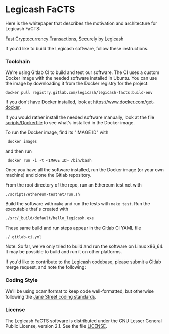 # Legicash FaCTS

Here is the whitepaper that describes the motivation and architecture for
Legicash FaCTS:

[Fast Cryptocurrency Transactions, Securely](http://j.mp/FaCTS)
by [Legicash](http://legi.cash/)

If you'd like to build the Legicash software, follow these instructions.

### Toolchain

We're using Gitlab CI to build and test our software. The CI uses a
custom Docker image with the needed software installed in Ubuntu. You
can use the image by downloading it from the Docker registry for the
project:

    docker pull registry.gitlab.com/legicash/legicash-facts:build-env

If you don't have Docker installed, look at https://www.docker.com/get-docker.

If you would rather install the needed software manually, look at the
file [scripts/Dockerfile](scripts/Dockerfile) to see what's installed in the Docker image.

To run the Docker image, find its "IMAGE ID" with

     docker images

and then run

     docker run -i -t <IMAGE ID> /bin/bash

Once you have all the software installed, run the Docker image (or your
own machine) and clone the Gitlab repository.

From the root directory of the repo, run an Ethereum test net with

    ./scripts/ethereum-testnet/run.sh

Build the software with `make` and run the tests with `make test`. Run
the executable that's created with

    ./src/_build/default/hello_legicash.exe

These same build and run steps appear in the Gitlab CI YAML file

    ./.gitlab-ci.yml

Note: So far, we've only tried to build and run the software on Linux
x86_64. It may be possible to build and run it on other platforms.

If you'd like to contribute to the Legicash codebase, please submit a
Gitlab merge request, and note the following:

### Coding Style

We'll be using ocamlformat to keep code well-formatted, but otherwise following the
[Jane Street coding standards](https://opensource.janestreet.com/standards/).

### License

The Legicash FaCTS software is distributed under the GNU Lesser General Public License,
version 2.1. See the file [LICENSE](LICENSE).
